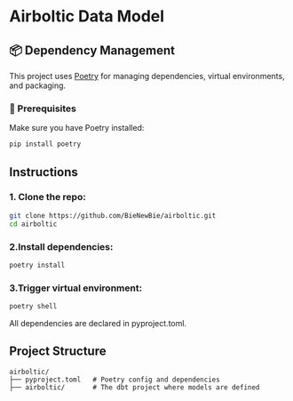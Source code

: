 # Airboltic Data Model

## 📦 Dependency Management

This project uses [Poetry](https://python-poetry.org/) for managing dependencies, virtual environments, and packaging.

### 🔧 Prerequisites

Make sure you have Poetry installed:

```bash
pip install poetry
```

## Instructions

### 1. Clone the repo:

```bash
git clone https://github.com/BieNewBie/airboltic.git
cd airboltic
```

### 2.Install dependencies:

```bash
poetry install
```

### 3.Trigger virtual environment:
```bash
poetry shell
```


All dependencies are declared in pyproject.toml.


## Project Structure

```
airboltic/
├── pyproject.toml   # Poetry config and dependencies
├── airboltic/       # The dbt project where models are defined           
```